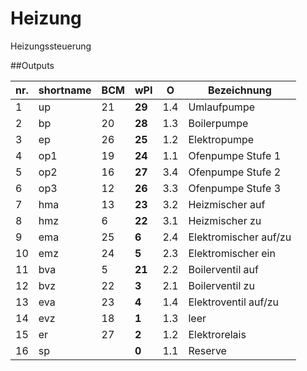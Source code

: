 # Heizung
 Heizungssteuerung

##Outputs
	
nr. | shortname | BCM | wPI | O | Bezeichnung
---|---|---|---|---|---
 1 | up  | 21 | **29** | 1.4 | Umlaufpumpe
 2 | bp  | 20 | **28** | 1.3 | Boilerpumpe
 3 | ep  | 26 | **25** | 1.2 | Elektropumpe
 4 | op1 | 19 | **24** | 1.1 | Ofenpumpe Stufe 1
 5 | op2 | 16 | **27** | 3.4 | Ofenpumpe Stufe 2
 6 | op3 | 12 | **26** | 3.3 | Ofenpumpe Stufe 3
 7 | hma | 13 | **23** | 3.2 | Heizmischer auf
 8 | hmz |  6 | **22** | 3.1 | Heizmischer zu
 9 | ema | 25 |  **6** | 2.4 | Elektromischer auf/zu
10 | emz | 24 |  **5** | 2.3 | Elektromischer ein
11 | bva |  5 | **21** | 2.2 | Boilerventil auf
12 | bvz | 22 |  **3** | 2.1 | Boilerventil zu
13 | eva | 23 |  **4** | 1.4 | Elektroventil auf/zu
14 | evz | 18 |  **1** | 1.3 | leer
15 | er  | 27 |  **2** | 1.2 | Elektrorelais
16 | sp	 |    |  **0** | 1.1 | Reserve
